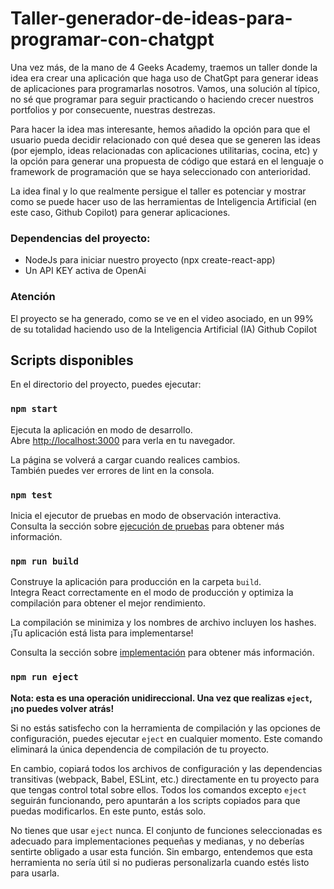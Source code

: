 # Taller-generador-de-ideas-para-programar-con-chatgpt


Una vez más, de la mano de 4 Geeks Academy, traemos un taller donde la idea era crear una aplicación que haga uso de ChatGpt para generar ideas de aplicaciones para programarlas nosotros. Vamos, una solución al típico, no sé que programar para seguir practicando o haciendo crecer nuestros portfolios y por consecuente, nuestras destrezas.

Para hacer la idea mas interesante, hemos añadido la opción para que el usuario pueda decidir relacionado con qué desea que se generen las ideas (por ejemplo, ideas relacionadas con aplicaciones utilitarias, cocina, etc) y la opción para generar una propuesta de código que estará en  el lenguaje o framework de programación que se haya seleccionado con anterioridad.

La idea final y lo que realmente persigue el taller es potenciar y mostrar como se puede hacer uso de las herramientas de Inteligencia Artificial (en este caso, Github Copilot) para generar aplicaciones.



### Dependencias del proyecto:

 - NodeJs para iniciar nuestro proyecto (npx create-react-app)
 - Un API KEY activa de OpenAi 



### Atención

 El proyecto se ha generado, como se ve en el video asociado, en un 99% de su totalidad haciendo uso de la Inteligencia Artificial (IA) Github Copilot 



## Scripts disponibles

En el directorio del proyecto, puedes ejecutar:

### `npm start`

Ejecuta la aplicación en modo de desarrollo.\
Abre [http://localhost:3000](http://localhost:3000) para verla en tu navegador.

La página se volverá a cargar cuando realices cambios.\
También puedes ver errores de lint en la consola.

### `npm test`

Inicia el ejecutor de pruebas en modo de observación interactiva.\
Consulta la sección sobre [ejecución de pruebas](https://facebook.github.io/create-react-app/docs/running-tests) para obtener más información.

### `npm run build`

Construye la aplicación para producción en la carpeta `build`.\
Integra React correctamente en el modo de producción y optimiza la compilación para obtener el mejor rendimiento.

La compilación se minimiza y los nombres de archivo incluyen los hashes.\
¡Tu aplicación está lista para implementarse!

Consulta la sección sobre [implementación](https://facebook.github.io/create-react-app/docs/deployment) para obtener más información.

### `npm run eject`

**Nota: esta es una operación unidireccional. Una vez que realizas `eject`, ¡no puedes volver atrás!**

Si no estás satisfecho con la herramienta de compilación y las opciones de configuración, puedes ejecutar `eject` en cualquier momento. Este comando eliminará la única dependencia de compilación de tu proyecto.

En cambio, copiará todos los archivos de configuración y las dependencias transitivas (webpack, Babel, ESLint, etc.) directamente en tu proyecto para que tengas control total sobre ellos. Todos los comandos excepto `eject` seguirán funcionando, pero apuntarán a los scripts copiados para que puedas modificarlos. En este punto, estás solo.

No tienes que usar `eject` nunca. El conjunto de funciones seleccionadas es adecuado para implementaciones pequeñas y medianas, y no deberías sentirte obligado a usar esta función. Sin embargo, entendemos que esta herramienta no sería útil si no pudieras personalizarla cuando estés listo para usarla.